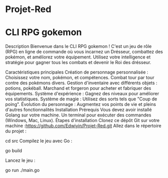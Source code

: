 # Projet-Red
# CLI RPG gokemon
Description
Bienvenue dans le CLI RPG gokemon ! C'est un jeu de rôle (RPG) en ligne de commande où vous incarnez un Drésseur,  combattez des pokémon, et améliorez votre équipement. Utilisez votre intelligence et stratégie pour gagner tous les combats et devenir le Roi des drésseur.

Caractéristiques principales
Création de personnage personnalisée : Choisissez votre nom, pokémon, et compétences.
Combat tour par tour contre des pokémons divers.
Gestion d'inventaire avec différents objets : potions, pokéball.
Marchand et forgeron pour acheter et fabriquer des équipements.
Système d'expérience : Gagnez des niveaux pour améliorer vos statistiques.
Système de magie : Utilisez des sorts tels que  "Coup de poing".
Évolution du personnage : Augmentez vos points de vie et pleins d'autres fonctionnalités
Installation
Prérequis
Vous devez avoir installé Golang sur votre machine.
Un terminal pour exécuter des commandes (Windows, Mac, Linux).
Étapes d'installation
Clonez ce dépôt Git sur votre machine :https://github.com/Edwiyin/Projet-Red.git
Allez dans le répertoire du projet :

cd src
Compilez le jeu avec Go :

go build

Lancez le jeu :

go run ./main.go

